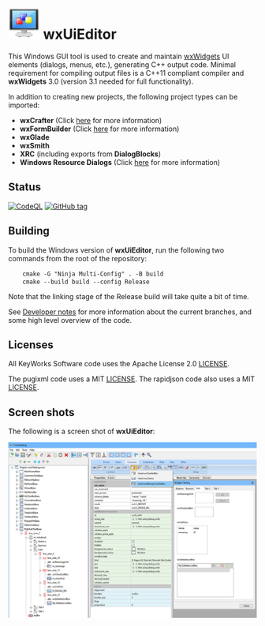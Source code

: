 # ![logo](src/art_src/logo64.png) wxUiEditor

This Windows GUI tool is used to create and maintain [wxWidgets](https://docs.wxwidgets.org/trunk/index.html) UI elements (dialogs, menus, etc.), generating C++ output code. Minimal requirement for compiling output files is a C++11 compliant compiler and **wxWidgets** 3.0 (version 3.1 needed for full functionality).

In addition to creating new projects, the following project types can be imported:

- **wxCrafter** (Click [here](docs/import_crafter.md) for more information)
- **wxFormBuilder** (Click [here](docs/import_formbuilder.md) for more information)
- **wxGlade**
- **wxSmith**
- **XRC** (including exports from **DialogBlocks**)
- **Windows Resource Dialogs** (Click [here](docs/import_winres.md) for more information)

## Status

[![CodeQL](https://github.com/KeyWorksRW/wxUiEditor/workflows/CodeQL/badge.svg)](https://github.com/KeyWorksRW/wxUiEditor/actions?query=workflow:"CodeQL") [![GitHub tag](https://img.shields.io/github/tag/KeyWorksRW/wxUiEditor?include_prereleases=&sort=semver&color=blue)](https://github.com/KeyWorksRW/wxUiEditor/releases/)

## Building

To build the Windows version of **wxUiEditor**, run the following two commands from the root of the repository:

```
    cmake -G "Ninja Multi-Config" . -B build
    cmake --build build --config Release
```

Note that the linking stage of the Release build will take quite a bit of time.

See [Developer notes](docs/DEV_NOTES.md) for more information about the current branches, and some high level overview of the code.

## Licenses

All KeyWorks Software code uses the Apache License 2.0 [LICENSE](LICENSE).

The pugixml code uses a MIT [LICENSE](pugixml/LICENSE.md). The rapidjson code also uses a MIT [LICENSE](src/import/rapidjson/license.txt).

## Screen shots

The following is a screen shot of **wxUiEditor**:

![image](screenshot.jpg)
